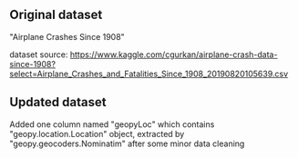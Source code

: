 ## Original dataset
"Airplane Crashes Since 1908"

dataset source: https://www.kaggle.com/cgurkan/airplane-crash-data-since-1908?select=Airplane_Crashes_and_Fatalities_Since_1908_20190820105639.csv

## Updated dataset
Added one column named "geopyLoc" which contains "geopy.location.Location" object,
extracted by "geopy.geocoders.Nominatim" after some minor data cleaning
